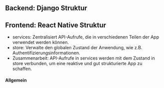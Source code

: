 ## Backend: Django Struktur

## Frontend: React Native Struktur
- services: Zentralisiert API-Aufrufe, die in verschiedenen Teilen der App verwendet werden können.
- store: Verwalte den globalen Zustand der Anwendung, wie z.B. Authentifizierungsinformationen.
- Zusammenarbeit: API-Aufrufe in services werden mit dem Zustand in store verbunden, um eine reaktive und gut strukturierte App zu schaffen.

#### Allgemein